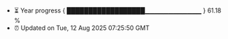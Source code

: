 - ⏳ Year progress { ██████████████████▁▁▁▁▁▁▁▁▁▁▁▁ } 61.18 %
- ⏰ Updated on Tue, 12 Aug 2025 07:25:50 GMT

